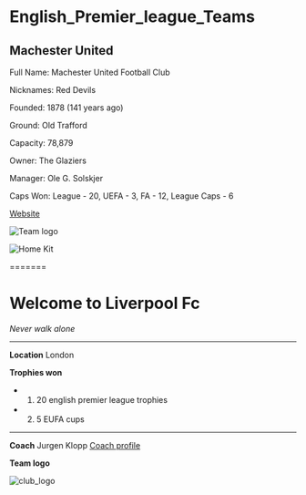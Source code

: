 # English_Premier_league_Teams
## Machester United

Full Name: Machester United Football Club

Nicknames: Red Devils

Founded: 1878 (141 years ago)

Ground: Old Trafford

Capacity: 78,879

Owner: The Glaziers

Manager: Ole G. Solskjer

Caps Won: League - 20, UEFA - 3, FA - 12, League Caps - 6

[Website](https://www.manutd.com/)

![Team logo](https://banner2.kisspng.com/20171220/eke/manchester-united-logo-png-5a3a1f6433c440.0174552615137585642122447.jpg)

![Home Kit](https://www.futbolemotion.com/imagesarticulos/121727/grandes/conjunto-adidas-manchester-united-fc-primiera-equipacion-2018-2019-nino-real-red-black-1.jpg)


=======
# Welcome to Liverpool Fc
*Never walk alone*
***

**Location**
London 

**Trophies won**
* 1) 20 english premier league trophies
* 2) 5 EUFA cups
---

**Coach**
Jurgen Klopp 
[Coach profile](https://en.wikipedia.org/wiki/J%C3%BCrgen_Klopp)

**Team logo**

![club_logo](https://i.pinimg.com/originals/df/d0/e2/dfd0e2751d4861f44241a82043dc958e.png)
